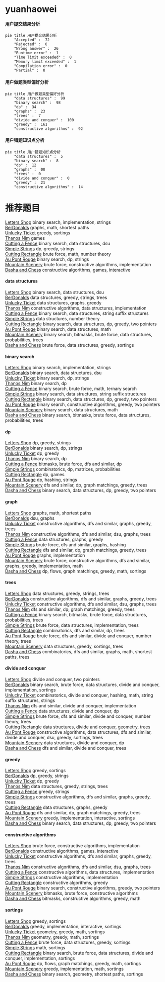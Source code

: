 # yuanhaowei
<!-- tabs:start -->
#### **用户提交结果分析**

```mermaid
pie title 用户提交结果分析
    "Accepted" :  72
    "Rejected" :  0
    "Wrong answer" :  26
    "Runtime error" :  1
    "Time limit exceeded" :  0
    "Memory limit exceeded" :  1
    "Compilation error" :  0
    "Partial" :  0
```
#### **用户做题类型偏好分析**

```mermaid
pie title 用户做题类型偏好分析
    "data structures" :  99
    "binary search" :  98
    "dp" :  34
    "graphs" :  23
    "trees" :  7
    "divide and conquer" :  100
    "greedy" :  161
    "constructive algorithms" :  92
```
#### **用户错题知识点分析**

```mermaid
pie title 用户错题知识点分析
    "data structures" :  5
    "binary search" :  8
    "dp" :  12
    "graphs" :  00
    "trees" :  0
    "divide and conquer" :  0
    "greedy" :  21
    "constructive algorithms" :  14
```
<!-- tabs:end -->
# 推荐题目
[Letters Shop](http://codeforces.com/problemset/problem/1187/B)		binary search,
                        implementation,
                        strings		  
[BerDonalds](http://codeforces.com/problemset/problem/266/D)		graphs,
                        math,
                        shortest paths		  
[Unlucky Ticket](http://codeforces.com/problemset/problem/160/B)		greedy,
                        sortings		  
[Thanos Nim](https://codeforces.com/contest/1162/problem/E)		games		  
[Cutting a Fence](http://codeforces.com/problemset/problem/212/D)		binary search,
                        data structures,
                        dsu		  
[Simple Strings](http://codeforces.com/problemset/problem/665/C)		dp,
                        greedy,
                        strings		  
[Cutting Rectangle](http://codeforces.com/problemset/problem/963/C)		brute force,
                        math,
                        number theory		  
[Au Pont Rouge](http://codeforces.com/problemset/problem/1310/C)		binary search,
                        dp,
                        strings		  
[Mountain Scenery](http://codeforces.com/problemset/problem/218/A)		brute force,
                        constructive algorithms,
                        implementation		  
[Dasha and Chess](http://codeforces.com/problemset/problem/1100/D)		constructive algorithms,
                        games,
                        interactive		  
<!-- tabs:start -->
#### **data structures**
[Letters Shop](http://codeforces.com/problemset/problem/212/D)		binary search,
                        data structures,
                        dsu		  
[BerDonalds](http://codeforces.com/problemset/problem/923/C)		data structures,
                        greedy,
                        strings,
                        trees		  
[Unlucky Ticket](http://codeforces.com/problemset/problem/1458/D)		data structures,
                        graphs,
                        greedy		  
[Thanos Nim](http://codeforces.com/problemset/problem/156/B)		constructive algorithms,
                        data structures,
                        implementation		  
[Cutting a Fence](http://codeforces.com/problemset/problem/232/D)		binary search,
                        data structures,
                        string suffix structures		  
[Simple Strings](http://codeforces.com/problemset/problem/914/D)		data structures,
                        number theory		  
[Cutting Rectangle](http://codeforces.com/problemset/problem/1492/C)		binary search,
                        data structures,
                        dp,
                        greedy,
                        two pointers		  
[Au Pont Rouge](http://codeforces.com/problemset/problem/1490/G)		binary search,
                        data structures,
                        math		  
[Mountain Scenery](http://codeforces.com/problemset/problem/1479/D)		binary search,
                        bitmasks,
                        brute force,
                        data structures,
                        probabilities,
                        trees		  
[Dasha and Chess](http://codeforces.com/problemset/problem/1497/A)		brute force,
                        data structures,
                        greedy,
                        sortings		  
#### **binary search**
[Letters Shop](http://codeforces.com/problemset/problem/1187/B)		binary search,
                        implementation,
                        strings		  
[BerDonalds](http://codeforces.com/problemset/problem/212/D)		binary search,
                        data structures,
                        dsu		  
[Unlucky Ticket](http://codeforces.com/problemset/problem/1310/C)		binary search,
                        dp,
                        strings		  
[Thanos Nim](http://codeforces.com/problemset/problem/360/B)		binary search,
                        dp		  
[Cutting a Fence](http://codeforces.com/problemset/problem/1288/A)		binary search,
                        brute force,
                        math,
                        ternary search		  
[Simple Strings](http://codeforces.com/problemset/problem/232/D)		binary search,
                        data structures,
                        string suffix structures		  
[Cutting Rectangle](http://codeforces.com/problemset/problem/1492/C)		binary search,
                        data structures,
                        dp,
                        greedy,
                        two pointers		  
[Au Pont Rouge](http://codeforces.com/problemset/problem/1463/D)		binary search,
                        constructive algorithms,
                        greedy,
                        two pointers		  
[Mountain Scenery](http://codeforces.com/problemset/problem/1490/G)		binary search,
                        data structures,
                        math		  
[Dasha and Chess](http://codeforces.com/problemset/problem/1479/D)		binary search,
                        bitmasks,
                        brute force,
                        data structures,
                        probabilities,
                        trees		  
#### **dp**
[Letters Shop](http://codeforces.com/problemset/problem/665/C)		dp,
                        greedy,
                        strings		  
[BerDonalds](http://codeforces.com/problemset/problem/1310/C)		binary search,
                        dp,
                        strings		  
[Unlucky Ticket](http://codeforces.com/problemset/problem/95/B)		dp,
                        greedy		  
[Thanos Nim](http://codeforces.com/problemset/problem/360/B)		binary search,
                        dp		  
[Cutting a Fence](http://codeforces.com/problemset/problem/165/E)		bitmasks,
                        brute force,
                        dfs and similar,
                        dp		  
[Simple Strings](http://codeforces.com/problemset/problem/1151/F)		combinatorics,
                        dp,
                        matrices,
                        probabilities		  
[Cutting Rectangle](http://codeforces.com/problemset/problem/39/E)		dp,
                        games		  
[Au Pont Rouge](http://codeforces.com/problemset/problem/613/E)		dp,
                        hashing,
                        strings		  
[Mountain Scenery](http://codeforces.com/problemset/problem/618/D)		dfs and similar,
                        dp,
                        graph matchings,
                        greedy,
                        trees		  
[Dasha and Chess](http://codeforces.com/problemset/problem/1492/C)		binary search,
                        data structures,
                        dp,
                        greedy,
                        two pointers		  
#### **graph**
[Letters Shop](http://codeforces.com/problemset/problem/266/D)		graphs,
                        math,
                        shortest paths		  
[BerDonalds](http://codeforces.com/problemset/problem/46/F)		dsu,
                        graphs		  
[Unlucky Ticket](http://codeforces.com/problemset/problem/761/E)		constructive algorithms,
                        dfs and similar,
                        graphs,
                        greedy,
                        trees		  
[Thanos Nim](http://codeforces.com/problemset/problem/698/B)		constructive algorithms,
                        dfs and similar,
                        dsu,
                        graphs,
                        trees		  
[Cutting a Fence](http://codeforces.com/problemset/problem/1458/D)		data structures,
                        graphs,
                        greedy		  
[Simple Strings](http://codeforces.com/problemset/problem/1394/B)		brute force,
                        dfs and similar,
                        graphs,
                        hashing		  
[Cutting Rectangle](http://codeforces.com/problemset/problem/618/D)		dfs and similar,
                        dp,
                        graph matchings,
                        greedy,
                        trees		  
[Au Pont Rouge](http://codeforces.com/problemset/problem/1239/F)		graphs,
                        implementation		  
[Mountain Scenery](http://codeforces.com/problemset/problem/1487/C)		brute force,
                        constructive algorithms,
                        dfs and similar,
                        graphs,
                        greedy,
                        implementation,
                        math		  
[Dasha and Chess](http://codeforces.com/problemset/problem/1437/C)		dp,
                        flows,
                        graph matchings,
                        greedy,
                        math,
                        sortings		  
#### **trees**
[Letters Shop](http://codeforces.com/problemset/problem/923/C)		data structures,
                        greedy,
                        strings,
                        trees		  
[BerDonalds](http://codeforces.com/problemset/problem/761/E)		constructive algorithms,
                        dfs and similar,
                        graphs,
                        greedy,
                        trees		  
[Unlucky Ticket](http://codeforces.com/problemset/problem/698/B)		constructive algorithms,
                        dfs and similar,
                        dsu,
                        graphs,
                        trees		  
[Thanos Nim](http://codeforces.com/problemset/problem/618/D)		dfs and similar,
                        dp,
                        graph matchings,
                        greedy,
                        trees		  
[Cutting a Fence](http://codeforces.com/problemset/problem/1479/D)		binary search,
                        bitmasks,
                        brute force,
                        data structures,
                        probabilities,
                        trees		  
[Simple Strings](http://codeforces.com/problemset/problem/1511/C)		brute force,
                        data structures,
                        implementation,
                        trees		  
[Cutting Rectangle](http://codeforces.com/problemset/problem/1499/F)		combinatorics,
                        dfs and similar,
                        dp,
                        trees		  
[Au Pont Rouge](http://codeforces.com/problemset/problem/1491/E)		brute force,
                        dfs and similar,
                        divide and conquer,
                        number theory,
                        trees		  
[Mountain Scenery](http://codeforces.com/problemset/problem/1466/D)		data structures,
                        greedy,
                        sortings,
                        trees		  
[Dasha and Chess](http://codeforces.com/problemset/problem/1495/D)		combinatorics,
                        dfs and similar,
                        graphs,
                        math,
                        shortest paths,
                        trees		  
#### **divide and conquer**
[Letters Shop](http://codeforces.com/problemset/problem/364/E)		divide and conquer,
                        two pointers		  
[BerDonalds](http://codeforces.com/problemset/problem/1461/D)		binary search,
                        brute force,
                        data structures,
                        divide and conquer,
                        implementation,
                        sortings		  
[Unlucky Ticket](http://codeforces.com/problemset/problem/1466/G)		combinatorics,
                        divide and conquer,
                        hashing,
                        math,
                        string suffix structures,
                        strings		  
[Thanos Nim](http://codeforces.com/problemset/problem/1490/D)		dfs and similar,
                        divide and conquer,
                        implementation		  
[Cutting a Fence](https://codeforces.com/contest/1483/problem/C)		data structures,
                        divide and conquer,
                        dp		  
[Simple Strings](http://codeforces.com/problemset/problem/1491/E)		brute force,
                        dfs and similar,
                        divide and conquer,
                        number theory,
                        trees		  
[Cutting Rectangle](http://codeforces.com/problemset/problem/1303/G)		data structures,
                        divide and conquer,
                        geometry,
                        trees		  
[Au Pont Rouge](http://codeforces.com/problemset/problem/1494/D)		constructive algorithms,
                        data structures,
                        dfs and similar,
                        divide and conquer,
                        dsu,
                        greedy,
                        sortings,
                        trees		  
[Mountain Scenery](http://codeforces.com/problemset/problem/1482/E)		data structures,
                        divide and conquer,
                        dp		  
[Dasha and Chess](http://codeforces.com/problemset/problem/566/C)		dfs and similar,
                        divide and conquer,
                        trees		  
#### **greedy**
[Letters Shop](http://codeforces.com/problemset/problem/160/B)		greedy,
                        sortings		  
[BerDonalds](http://codeforces.com/problemset/problem/665/C)		dp,
                        greedy,
                        strings		  
[Unlucky Ticket](http://codeforces.com/problemset/problem/95/B)		dp,
                        greedy		  
[Thanos Nim](http://codeforces.com/problemset/problem/923/C)		data structures,
                        greedy,
                        strings,
                        trees		  
[Cutting a Fence](http://codeforces.com/problemset/problem/464/A)		greedy,
                        strings		  
[Simple Strings](http://codeforces.com/problemset/problem/761/E)		constructive algorithms,
                        dfs and similar,
                        graphs,
                        greedy,
                        trees		  
[Cutting Rectangle](http://codeforces.com/problemset/problem/1458/D)		data structures,
                        graphs,
                        greedy		  
[Au Pont Rouge](http://codeforces.com/problemset/problem/618/D)		dfs and similar,
                        dp,
                        graph matchings,
                        greedy,
                        trees		  
[Mountain Scenery](http://codeforces.com/problemset/problem/1056/C)		greedy,
                        implementation,
                        interactive,
                        sortings		  
[Dasha and Chess](http://codeforces.com/problemset/problem/1492/C)		binary search,
                        data structures,
                        dp,
                        greedy,
                        two pointers		  
#### **constructive algorithms**
[Letters Shop](http://codeforces.com/problemset/problem/218/A)		brute force,
                        constructive algorithms,
                        implementation		  
[BerDonalds](http://codeforces.com/problemset/problem/1100/D)		constructive algorithms,
                        games,
                        interactive		  
[Unlucky Ticket](http://codeforces.com/problemset/problem/761/E)		constructive algorithms,
                        dfs and similar,
                        graphs,
                        greedy,
                        trees		  
[Thanos Nim](http://codeforces.com/problemset/problem/698/B)		constructive algorithms,
                        dfs and similar,
                        dsu,
                        graphs,
                        trees		  
[Cutting a Fence](http://codeforces.com/problemset/problem/156/B)		constructive algorithms,
                        data structures,
                        implementation		  
[Simple Strings](http://codeforces.com/problemset/problem/1421/B)		constructive algorithms,
                        implementation		  
[Cutting Rectangle](http://codeforces.com/problemset/problem/1493/A)		constructive algorithms,
                        greedy		  
[Au Pont Rouge](http://codeforces.com/problemset/problem/1463/D)		binary search,
                        constructive algorithms,
                        greedy,
                        two pointers		  
[Mountain Scenery](https://codeforces.com/contest/1456/problem/B)		bitmasks,
                        brute force,
                        constructive algorithms		  
[Dasha and Chess](http://codeforces.com/problemset/problem/1492/D)		bitmasks,
                        constructive algorithms,
                        greedy,
                        math		  
#### **sortings**
[Letters Shop](http://codeforces.com/problemset/problem/160/B)		greedy,
                        sortings		  
[BerDonalds](http://codeforces.com/problemset/problem/1056/C)		greedy,
                        implementation,
                        interactive,
                        sortings		  
[Unlucky Ticket](https://codeforces.com/contest/1496/problem/C)		geometry,
                        greedy,
                        math,
                        sortings		  
[Thanos Nim](http://codeforces.com/problemset/problem/1495/A)		geometry,
                        greedy,
                        math,
                        sortings		  
[Cutting a Fence](http://codeforces.com/problemset/problem/1497/A)		brute force,
                        data structures,
                        greedy,
                        sortings		  
[Simple Strings](http://codeforces.com/problemset/problem/1427/A)		math,
                        sortings		  
[Cutting Rectangle](http://codeforces.com/problemset/problem/1461/D)		binary search,
                        brute force,
                        data structures,
                        divide and conquer,
                        implementation,
                        sortings		  
[Au Pont Rouge](http://codeforces.com/problemset/problem/1437/C)		dp,
                        flows,
                        graph matchings,
                        greedy,
                        math,
                        sortings		  
[Mountain Scenery](http://codeforces.com/problemset/problem/1473/A)		greedy,
                        implementation,
                        math,
                        sortings		  
[Dasha and Chess](http://codeforces.com/problemset/problem/1486/B)		binary search,
                        geometry,
                        shortest paths,
                        sortings		  
<!-- tabs:end -->
